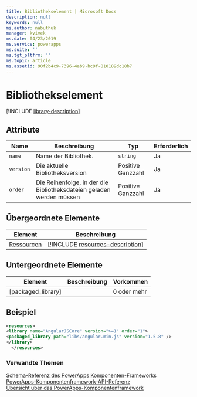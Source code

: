 ```yaml
---
title: Bibliothekselement | Microsoft Docs
description: null
keywords: null
ms.author: nabuthuk
manager: kvivek
ms.date: 04/23/2019
ms.service: powerapps
ms.suite: ''
ms.tgt_pltfrm: ''
ms.topic: article
ms.assetid: 90f2b4c9-7396-4ab9-bc9f-810189dc18b7
---
```


# <a name="library-element"></a>Bibliothekselement

[!INCLUDE [library-description](includes/library-description.md)]

## <a name="attributes"></a>Attribute

|Name|Beschreibung|Typ|Erforderlich|
|--|--|--|--|
|`name`|Name der Bibliothek.|`string`|Ja|
|`version`|Die aktuelle Bibliotheksversion|Positive Ganzzahl|Ja|
|`order`|Die Reihenfolge, in der die Bibliotheksdateien geladen werden müssen|Positive Ganzzahl|Ja|

## <a name="parent-elements"></a>Übergeordnete Elemente

|Element|Beschreibung|
|--|--|
|[Ressourcen](resources.md)|[!INCLUDE [resources-description](includes/resources-description.md)]|

## <a name="child-elements"></a>Untergeordnete Elemente

|Element|Beschreibung|Vorkommen|
|--|--|--|
|[packaged_library]||0 oder mehr|

## <a name="example"></a>Beispiel

```xml
<resources>
<library name="AngularJSCore" version=">=1" order="1">
<packaged_library path="libs/angular.min.js" version="1.5.8" />
</library>
  </resources>
```

### <a name="related-topics"></a>Verwandte Themen

[Schema-Referenz des PowerApps Komponenten-Frameworks](index.md)<br/>
[PowerApps-Komponentenframework-API-Referenz](../reference/index.md)<br/>
[Übersicht über das PowerApps-Komponentenframework](../overview.md)